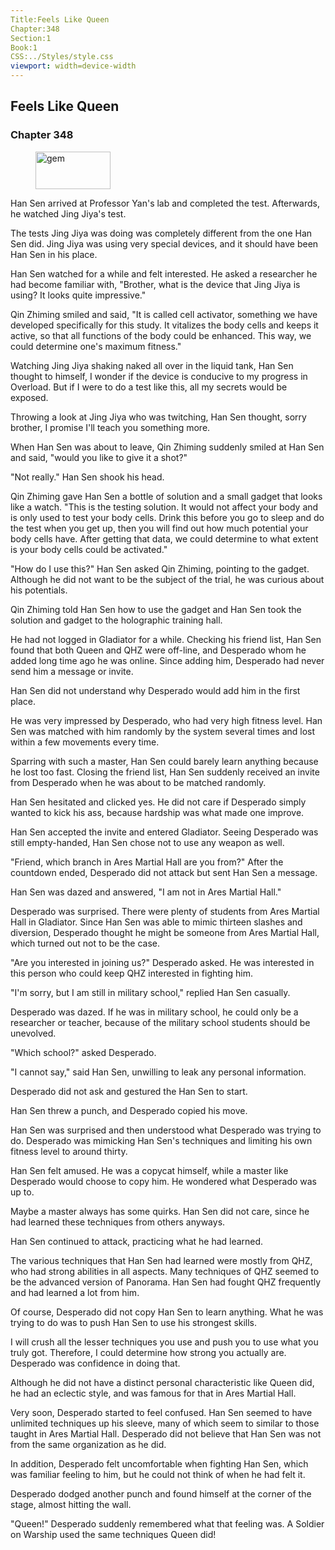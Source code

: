 ```yaml
---
Title:Feels Like Queen 
Chapter:348 
Section:1 
Book:1 
CSS:../Styles/style.css 
viewport: width=device-width
---
```

  
## Feels Like Queen
### Chapter 348
  
<figure>
	<img src="../Images/gem.gif" alt="gem" id="gem" width="120" height="60" />
</figure>
  

  
Han Sen arrived at Professor Yan's lab and completed the test. Afterwards, he watched Jing Jiya's test.

The tests Jing Jiya was doing was completely different from the one Han Sen did. Jing Jiya was using very special devices, and it should have been Han Sen in his place.

Han Sen watched for a while and felt interested. He asked a researcher he had become familiar with, "Brother, what is the device that Jing Jiya is using? It looks quite impressive."

Qin Zhiming smiled and said, "It is called cell activator, something we have developed specifically for this study. It vitalizes the body cells and keeps it active, so that all functions of the body could be enhanced. This way, we could determine one's maximum fitness."

Watching Jing Jiya shaking naked all over in the liquid tank, Han Sen thought to himself, I wonder if the device is conducive to my progress in Overload. But if I were to do a test like this, all my secrets would be exposed.

Throwing a look at Jing Jiya who was twitching, Han Sen thought, sorry brother, I promise I'll teach you something more.

When Han Sen was about to leave, Qin Zhiming suddenly smiled at Han Sen and said, "would you like to give it a shot?"

"Not really." Han Sen shook his head.

Qin Zhiming gave Han Sen a bottle of solution and a small gadget that looks like a watch. "This is the testing solution. It would not affect your body and is only used to test your body cells. Drink this before you go to sleep and do the test when you get up, then you will find out how much potential your body cells have. After getting that data, we could determine to what extent is your body cells could be activated."

"How do I use this?" Han Sen asked Qin Zhiming, pointing to the gadget. Although he did not want to be the subject of the trial, he was curious about his potentials.

Qin Zhiming told Han Sen how to use the gadget and Han Sen took the solution and gadget to the holographic training hall.

He had not logged in Gladiator for a while. Checking his friend list, Han Sen found that both Queen and QHZ were off-line, and Desperado whom he added long time ago he was online. Since adding him, Desperado had never send him a message or invite.

Han Sen did not understand why Desperado would add him in the first place.

He was very impressed by Desperado, who had very high fitness level. Han Sen was matched with him randomly by the system several times and lost within a few movements every time.

Sparring with such a master, Han Sen could barely learn anything because he lost too fast. Closing the friend list, Han Sen suddenly received an invite from Desperado when he was about to be matched randomly.

Han Sen hesitated and clicked yes. He did not care if Desperado simply wanted to kick his ass, because hardship was what made one improve.

Han Sen accepted the invite and entered Gladiator. Seeing Desperado was still empty-handed, Han Sen chose not to use any weapon as well.

"Friend, which branch in Ares Martial Hall are you from?" After the countdown ended, Desperado did not attack but sent Han Sen a message.

Han Sen was dazed and answered, "I am not in Ares Martial Hall."

Desperado was surprised. There were plenty of students from Ares Martial Hall in Gladiator. Since Han Sen was able to mimic thirteen slashes and diversion, Desperado thought he might be someone from Ares Martial Hall, which turned out not to be the case.

"Are you interested in joining us?" Desperado asked. He was interested in this person who could keep QHZ interested in fighting him.

"I'm sorry, but I am still in military school," replied Han Sen casually.

Desperado was dazed. If he was in military school, he could only be a researcher or teacher, because of the military school students should be unevolved.

"Which school?" asked Desperado.

"I cannot say," said Han Sen, unwilling to leak any personal information.

Desperado did not ask and gestured the Han Sen to start.

Han Sen threw a punch, and Desperado copied his move.

Han Sen was surprised and then understood what Desperado was trying to do. Desperado was mimicking Han Sen's techniques and limiting his own fitness level to around thirty.

Han Sen felt amused. He was a copycat himself, while a master like Desperado would choose to copy him. He wondered what Desperado was up to.

Maybe a master always has some quirks. Han Sen did not care, since he had learned these techniques from others anyways.

Han Sen continued to attack, practicing what he had learned.

The various techniques that Han Sen had learned were mostly from QHZ, who had strong abilities in all aspects. Many techniques of QHZ seemed to be the advanced version of Panorama. Han Sen had fought QHZ frequently and had learned a lot from him.

Of course, Desperado did not copy Han Sen to learn anything. What he was trying to do was to push Han Sen to use his strongest skills.

I will crush all the lesser techniques you use and push you to use what you truly got. Therefore, I could determine how strong you actually are. Desperado was confidence in doing that.

Although he did not have a distinct personal characteristic like Queen did, he had an eclectic style, and was famous for that in Ares Martial Hall.

Very soon, Desperado started to feel confused. Han Sen seemed to have unlimited techniques up his sleeve, many of which seem to similar to those taught in Ares Martial Hall. Desperado did not believe that Han Sen was not from the same organization as he did.

In addition, Desperado felt uncomfortable when fighting Han Sen, which was familiar feeling to him, but he could not think of when he had felt it.

Desperado dodged another punch and found himself at the corner of the stage, almost hitting the wall.

"Queen!" Desperado suddenly remembered what that feeling was. A Soldier on Warship used the same techniques Queen did!
